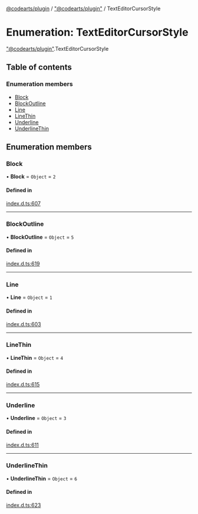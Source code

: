 [@codearts/plugin](../README.md) / ["@codearts/plugin"](../modules/_codearts_plugin_.md) / TextEditorCursorStyle

# Enumeration: TextEditorCursorStyle

["@codearts/plugin"](../modules/_codearts_plugin_.md).TextEditorCursorStyle

## Table of contents

### Enumeration members

- [Block](codearts_plugin_.TextEditorCursorStyle.md#block)
- [BlockOutline](codearts_plugin_.TextEditorCursorStyle.md#blockoutline)
- [Line](codearts_plugin_.TextEditorCursorStyle.md#line)
- [LineThin](codearts_plugin_.TextEditorCursorStyle.md#linethin)
- [Underline](codearts_plugin_.TextEditorCursorStyle.md#underline)
- [UnderlineThin](codearts_plugin_.TextEditorCursorStyle.md#underlinethin)

## Enumeration members

### Block

• **Block** = `Object` = `2`

#### Defined in

[index.d.ts:607](https://github.com/huaweicloud/cloudide-plugin-api/blob/b58031b/index.d.ts#L607)

___

### BlockOutline

• **BlockOutline** = `Object` = `5`

#### Defined in

[index.d.ts:619](https://github.com/huaweicloud/cloudide-plugin-api/blob/b58031b/index.d.ts#L619)

___

### Line

• **Line** = `Object` = `1`

#### Defined in

[index.d.ts:603](https://github.com/huaweicloud/cloudide-plugin-api/blob/b58031b/index.d.ts#L603)

___

### LineThin

• **LineThin** = `Object` = `4`

#### Defined in

[index.d.ts:615](https://github.com/huaweicloud/cloudide-plugin-api/blob/b58031b/index.d.ts#L615)

___

### Underline

• **Underline** = `Object` = `3`

#### Defined in

[index.d.ts:611](https://github.com/huaweicloud/cloudide-plugin-api/blob/b58031b/index.d.ts#L611)

___

### UnderlineThin

• **UnderlineThin** = `Object` = `6`

#### Defined in

[index.d.ts:623](https://github.com/huaweicloud/cloudide-plugin-api/blob/b58031b/index.d.ts#L623)
